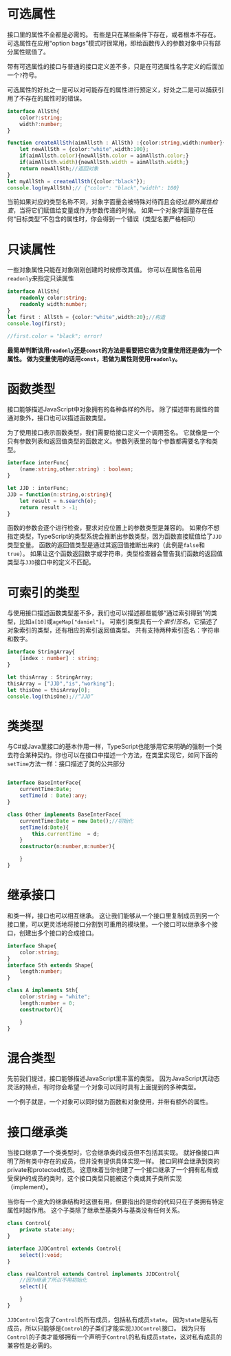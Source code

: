 # 可选属性

接口里的属性不全都是必需的。 有些是只在某些条件下存在，或者根本不存在。 可选属性在应用“option bags”模式时很常用，即给函数传入的参数对象中只有部分属性赋值了。

带有可选属性的接口与普通的接口定义差不多，只是在可选属性名字定义的后面加一个`?`符号。

可选属性的好处之一是可以对可能存在的属性进行预定义，好处之二是可以捕获引用了不存在的属性时的错误。

```ts
interface AllSth{
    color?:string;
    width?:number;
}

function createAllSth(aimAllsth : AllSth) :{color:string,width:number}{
    let newAllSth = {color:"white",width:100};
    if(aimAllsth.color){newAllSth.color = aimAllsth.color;}
    if(aimAllsth.width){newAllSth.width = aimAllsth.width;}
    return newAllSth;//返回对象
}
let myAllSth = createAllSth({color:"black"});
console.log(myAllSth);// {"color": "black","width": 100} 
```

当前如果对应的类型名称不同，对象字面量会被特殊对待而且会经过*额外属性检查*，当将它们赋值给变量或作为参数传递的时候。 如果一个对象字面量存在任何“目标类型”不包含的属性时，你会得到一个错误（类型名要严格相同）





# 只读属性

一些对象属性只能在对象刚刚创建的时候修改其值。 你可以在属性名前用`readonly`来指定只读属性

```ts
interface AllSth{
    readonly color:string;
    readonly width:number;
}
let first : AllSth = {color:"white",width:20};//构造
console.log(first);

//first.color = "black"; error!
```



**最简单判断该用`readonly`还是`const`的方法是看要把它做为变量使用还是做为一个属性。 做为变量使用的话用`const`，若做为属性则使用`readonly`。**



# 函数类型

接口能够描述JavaScript中对象拥有的各种各样的外形。 除了描述带有属性的普通对象外，接口也可以描述函数类型。

为了使用接口表示函数类型，我们需要给接口定义一个调用签名。 它就像是一个只有参数列表和返回值类型的函数定义。参数列表里的每个参数都需要名字和类型。

```ts
interface interFunc{
    (name:string,other:string) : boolean;
}

let JJD : interFunc;
JJD = function(n:string,o:string){
    let result = n.search(o);
    return result > -1;
}
```

函数的参数会逐个进行检查，要求对应位置上的参数类型是兼容的。 如果你不想指定类型，TypeScript的类型系统会推断出参数类型，因为函数直接赋值给了`JJD`类型变量。 函数的返回值类型是通过其返回值推断出来的（此例是`false`和`true`）。 如果让这个函数返回数字或字符串，类型检查器会警告我们函数的返回值类型与`JJD`接口中的定义不匹配。



# 可索引的类型

与使用接口描述函数类型差不多，我们也可以描述那些能够“通过索引得到”的类型，比如`a[10]`或`ageMap["daniel"]`。 可索引类型具有一个*索引签名*，它描述了对象索引的类型，还有相应的索引返回值类型。 共有支持两种索引签名：字符串和数字。

```ts
interface StringArray{
    [index : number] : string;
}

let thisArray : StringArray;
thisArray = ["JJD","is","working"];
let thisOne = thisArray[0];
console.log(thisOne);//“JJD”
```



# 类类型

与C#或Java里接口的基本作用一样，TypeScript也能够用它来明确的强制一个类去符合某种契约。你也可以在接口中描述一个方法，在类里实现它，如同下面的`setTime`方法一样：接口描述了类的公共部分

```ts

interface BaseInterFace{
    currentTime:Date;
    setTime(d : Date):any;
}

class Other implements BaseInterFace{
    currentTime:Date = new Date();//初始化
    setTime(d:Date){
        this.currentTime  = d;
    }
    constructor(n:number,m:number){

    }
}
```



# 继承接口

和类一样，接口也可以相互继承。 这让我们能够从一个接口里复制成员到另一个接口里，可以更灵活地将接口分割到可重用的模块里。一个接口可以继承多个接口，创建出多个接口的合成接口。

```ts
interface Shape{
    color:string;
}
interface Sth extends Shape{
    length:number;
}

class A implements Sth{
    color:string = "white";
    length:number = 0;
    constructor(){

    }
}

```



# 混合类型

先前我们提过，接口能够描述JavaScript里丰富的类型。 因为JavaScript其动态灵活的特点，有时你会希望一个对象可以同时具有上面提到的多种类型。

一个例子就是，一个对象可以同时做为函数和对象使用，并带有额外的属性。



# 接口继承类

当接口继承了一个类类型时，它会继承类的成员但不包括其实现。 就好像接口声明了所有类中存在的成员，但并没有提供具体实现一样。 接口同样会继承到类的private和protected成员。 这意味着当你创建了一个接口继承了一个拥有私有或受保护的成员的类时，这个接口类型只能被这个类或其子类所实现（implement）。

当你有一个庞大的继承结构时这很有用，但要指出的是你的代码只在子类拥有特定属性时起作用。 这个子类除了继承至基类外与基类没有任何关系。 

```ts
class Control{
    private state:any;
}

interface JJDControl extends Control{
    select():void;
}

class realControl extends Control implements JJDControl{
    //因为继承了所以不用初始化
    select(){

    }
}
```

`JJDControl`包含了`Control`的所有成员，包括私有成员`state`。 因为`state`是私有成员，所以只能够是`Control`的子类们才能实现`JJDControl`接口。 因为只有`Control`的子类才能够拥有一个声明于`Control`的私有成员`state`，这对私有成员的兼容性是必需的。